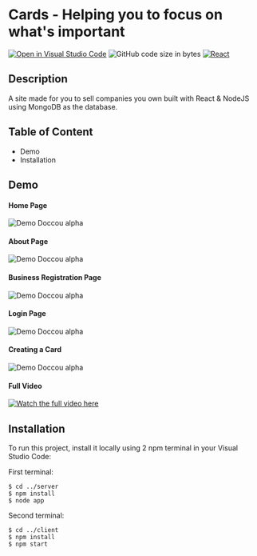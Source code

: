 # Cards - Helping you to focus on what's important
[![Open in Visual Studio Code](https://open.vscode.dev/badges/open-in-vscode.svg)](https://open.vscode.dev/HexaC/-reactAndNodejsWithMongoDB-project)
![GitHub code size in bytes](https://img.shields.io/github/languages/code-size/HexaC/-reactAndNodejsWithMongoDB-project)
[![React](https://badges.aleen42.com/src/react.svg)](https://reactjs.org/)

## Description
A site made for you to sell companies you own built with React & NodeJS using MongoDB as the database.

## Table of Content
- Demo
- Installation

## Demo

#### Home Page
![Demo Doccou alpha](https://media.giphy.com/media/yaPKmBbDs3Af1ZxUS7/giphy.gif)

#### About Page
![Demo Doccou alpha](https://media.giphy.com/media/UJDwKWAnAeTkfkKGh6/giphy.gif)

#### Business Registration Page
![Demo Doccou alpha](https://media.giphy.com/media/a26CdgG9bg989d1WKl/giphy.gif)

#### Login Page
![Demo Doccou alpha](https://media.giphy.com/media/yRgaHrF8HA5fHhWbUq/giphy.gif)

#### Creating a Card
![Demo Doccou alpha](https://media.giphy.com/media/6ChrcxcVfepT8To56x/giphy.gif)

#### Full Video
[![Watch the full video here](https://youtu.be/kYyiUsur-u8)](https://media.giphy.com/media/o1c7wnsMaJya7rFOnr/giphy.gif)

## Installation
To run this project, install it locally using 2 npm terminal in your Visual Studio Code:

First terminal:
```
$ cd ../server
$ npm install
$ node app
```
Second terminal:
```
$ cd ../client
$ npm install
$ npm start
```
